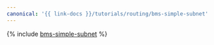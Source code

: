 ```yaml
---
canonical: '{{ link-docs }}/tutorials/routing/bms-simple-subnet'
---
```


{% include [bms-simple-subnet](../../_tutorials/routing/bms-simple-subnet.md) %}